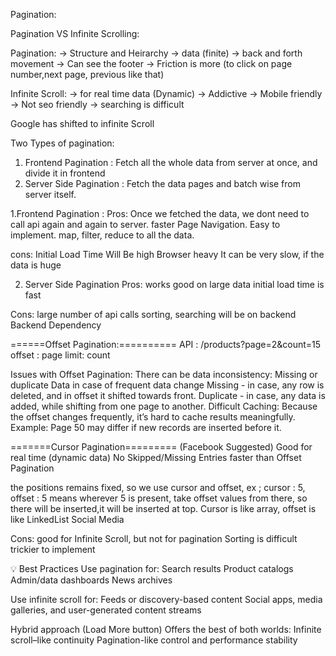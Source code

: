 Pagination:

Pagination VS Infinite Scrolling:

Pagination:
-> Structure and Heirarchy
-> data (finite)
-> back and forth movement
-> Can see the footer
-> Friction is more (to click on page number,next page, previous like that)

Infinite Scroll:
-> for real time data (Dynamic)
-> Addictive
-> Mobile friendly
-> Not seo friendly
-> searching is difficult

Google has shifted to infinite Scroll


Two Types of pagination:
1. Frontend Pagination : Fetch all the whole data from server at once, and divide it in frontend
2. Server Side Pagination : Fetch the data pages and batch wise from server itself.



1.Frontend Pagination : 
Pros:
Once we fetched the data, we dont need to call api again and again to server. 
faster Page Navigation.
Easy to implement.
map, filter, reduce to all the data.


cons:
Initial Load Time Will Be high
Browser heavy
It can be very slow, if the data is huge


2. Server Side Pagination
Pros: 
works good on large data
initial load time is fast


Cons:
large number of api calls
sorting, searching will be on backend
Backend Dependency


======Offset Pagination:==========
API : /products?page=2&count=15
offset :  page 
limit: count


Issues with Offset Pagination:
There  can be data inconsistency:
Missing or duplicate Data in case of frequent data change
Missing -  in case, any row is deleted, and in offset it shifted towards front.
Duplicate - in case, any data is added, while shifting from one page to another.
Difficult Caching:
Because the offset changes frequently, it’s hard to cache results meaningfully.
Example: Page 50 may differ if new records are inserted before it.


=======Cursor Pagination========= (Facebook Suggested)
Good for real time (dynamic data)
No Skipped/Missing Entries
faster than Offset Pagination

the positions remains fixed, so we use cursor and offset, 
ex ; cursor : 5, offset : 5 means wherever 5 is present, take offset values from there,
so there will be inserted,it will be inserted at top.
Cursor is like array, offset is like LinkedList
Social Media

Cons:
good for Infinite Scroll, but not for pagination
Sorting is difficult
trickier to implement



💡 Best Practices
Use pagination for:
Search results
Product catalogs
Admin/data dashboards
News archives

Use infinite scroll for:
Feeds or discovery-based content
Social apps, media galleries, and user-generated content streams

Hybrid approach (Load More button)
Offers the best of both worlds:
Infinite scroll–like continuity
Pagination-like control and performance stability

